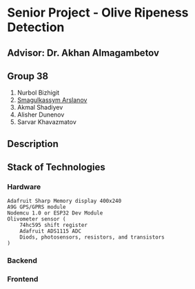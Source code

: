 # Senior Project - Olive Ripeness Detection

## Advisor: Dr. Akhan Almagambetov
## Group 38

1. Nurbol Bizhigit
2. [Smagulkassym Arslanov](https://www.linkedin.com/in/smagulkassym/)
3. Akmal Shadiyev
3. Alisher Dunenov
4. Sarvar Khavazmatov

## Description

## Stack of Technologies 

### Hardware

    Adafruit Sharp Memory display 400x240
    A9G GPS/GPRS module
    Nodemcu 1.0 or ESP32 Dev Module
    Olivometer sensor (
        74hc595 shift register
        Adafruit ADS1115 ADC
        Diods, photosensors, resistors, and transistors
    )

### Backend

### Frontend

### 